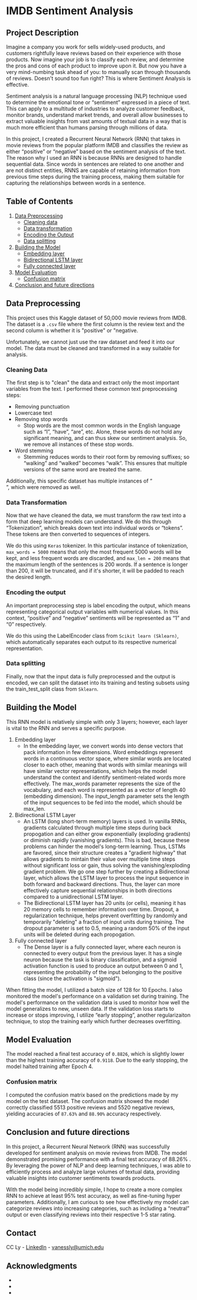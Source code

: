 <a name="readme-top"></a>


# IMDB Sentiment Analysis
## Project Description
Imagine a company you work for sells widely-used products, and customers rightfully leave reviews based on their experience with those products. Now imagine your job is to classify each review, and determine the pros and cons of each product to improve upon it. But now you have a very mind-numbing task ahead of you: to manually scan through thousands of reviews. Doesn't sound too fun right? This is where Sentiment Analysis is effective.

Sentiment analysis is a natural language processing (NLP) technique used to determine the emotional tone or “sentiment” expressed in a piece of text. This can apply to a multitude of industries to analyze customer feedback, monitor brands, understand market trends, and overall allow businesses to extract valuable insights from vast amounts of textual data in a way that is much more efficient than humans parsing through millions of data. 

In this project, I created a Recurrent Neural Network (RNN) that takes in movie reviews from the popular platform IMDB and classifies the review as either “positive” or “negative” based on the sentiment analysis of the text. The reason why I used an RNN is because RNNs are designed to handle sequential data. Since words in sentences are related to one another and are not distinct entities, RNNS are capable of retaining information from previous time steps during the training process, making them suitable for capturing the relationships between words in a sentence. 

## Table of Contents
<!-- TABLE OF CONTENTS -->
<ol>
  <li>
    <a href="#data-preprocessing">Data Preprocessing</a>
    <ul>
      <li><a href="#cleaning-data">Cleaning data</a></li>
      <li><a href="#data-transformation">Data transformation</a></li>
      <li><a href="#encoding-the-output">Encoding the Output</a></li>
      <li><a href="#data-splitting">Data splitting</a></li>
    </ul>
  </li>
  <li>
    <a href="#building-the-model">Building the Model</a>
    <ul>
      <li><a href="#embedding-layer">Embedding layer</a></li>
      <li><a href="#bidirectional-lstm-layer">Bidirectional LSTM layer</a></li>
      <li><a href="#fully-connected-layer">Fully connected layer</a></li>
    </ul>
  </li>
  <li>
    <a href="#model-evaluation">Model Evaluation</a>
    <ul>
      <li><a href="#confusion-matrix">Confusion matrix</a></li>
    </ul>
  </li>
  <li><a href="#conclusion-and-future-directions">Conclusion and future directions</a></li>
</ol>


## Data Preprocessing

This project uses this Kaggle dataset of 50,000 movie reviews from IMDB. The dataset is a `.csv` file where the first column is the review text and the second column is whether it is "positive" or "negative.

Unfortunately, we cannot just use the raw dataset and feed it into our model. The data must be cleaned and transformed in a way suitable for analysis. 


### Cleaning Data

The first step is to "clean" the data and extract only the most important variables from the text. I performed these common text preprocessing steps:
<ul>
  <li>Removing punctuation</li>
  <li>Lowercase text</li>
  <li>Removing stop words
    <ul>
      <li> Stop words are the most common words in the English language such as “I”, “have”, “are”, etc. Alone, these words do not hold any significant meaning, and can thus skew our sentiment analysis. So, we remove all instances of these stop words.
      </li>
    </ul>
  </li>
  <li>Word stemming
    <ul>
      <li>Stemming reduces words to their root form by removing suffixes; so “walking” and “walked” becomes “walk”. This ensures that multiple versions of the same word are treated the same.
      </li>  
    </ul>
  </li>
</ul>
Additionally, this specific dataset has multiple instances of “<br>”, which were removed as well. 

### Data Transformation

Now that we have cleaned the data, we must transform the raw text into a form that deep learning models can understand. We do this through “Tokenization”, which breaks down text into individual words or “tokens”. These tokens are then converted to sequences of integers.

We do this using `Keras` tokenizer. In this particular instance of tokenization, `max_words = 5000` means that only the most frequent 5000 words will be kept, and less frequent words are discarded, and `max_len = 200` means that the maximum length of the sentences is 200 words. If a sentence is longer than 200, it will be truncated, and if it's shorter, it will be padded to reach the desired length.

### Encoding the output

An important preprocessing step is label encoding the output, which means representing categorical output variables with numerical values. In this context, “positive” and “negative” sentiments will be represented as “1” and “0” respectively. 

We do this using the LabelEncoder class from `Scikit learn (Sklearn)`, which automatically separates each output to its respective numerical representation.

### Data splitting

Finally, now that the input data is fully preprocessed and the output is encoded, we can split the dataset into its training and testing subsets using the train_test_split class from `Sklearn`.

## Building the Model

This RNN model is relatively simple with only 3 layers; however, each layer is vital to the RNN and serves a specific purpose.  
<ol>
  <li>Embedding layer
    <ul>
        <li> In the embedding layer, we convert words into dense vectors that pack information in few dimensions. Word embeddings represent words in a continuous vector space, where similar words are located closer to each other, meaning that words with similar meanings will have similar vector representations, which helps the model understand the context and identify sentiment-related words more effectively. The max_words parameter represents the size of the vocabulary, and each word is represented as a vector of length 40 (embedding dimension). The input_length parameter sets the length of the input sequences to be fed into the model, which should be max_len.
        </li>
    </ul>
  </li>
  <li>Bidirectional LSTM Layer
    <ul>
      <li> An LSTM (long short-term memory) layers is used. In vanilla RNNs, gradients calculated through multiple time steps during back propogation and can either grow exponentially (exploding gradients) or diminish rapidly (vanishing gradients). This is bad, because these problems can hinder the model's long-term learning. Thus, LSTMs are favored, since their structure creates a "gradient highway" that allows gradients to mintain their value over multiple time steps without significant loss or gain, thus solving the vanishing/exploding gradient problem. We go one step further by creating a Bidirectional layer, which allows the LSTM layer to process the input sequence in both forward and backward directions. Thus, the layer can more effectively capture sequential relationships in both directions compared to a unidirectional LSTM layer.
      </li>
      <li> The Bidirectional LSTM layer has 20 units (or cells), meaning it has 20 memory cells to remember information over time. Dropout, a regularization technique, helps prevent overfitting by randomly and temporarily "deleting" a fraction of input units during training. The dropout parameter is set to 0.5, meaning a random 50% of the input units will be deleted during each propogation. 
      </li>
    </ul>
  </li>
  <li>Fully connected layer
    <ul>
      <li>The Dense layer is a fully connected layer, where each neuron is connected to every output from the previous layer. It has a single neuron because the task is binary classification, and a sigmoid activation function is used to produce an output between 0 and 1, representing the probability of the input belonging to the positive class (since the activation is "sigmoid").
      </li>  
    </ul>
  </li>
</ol>
When fitting the model, I utilized a batch size of 128 for 10 Epochs. I also monitored the model's performance on a validation set during training. The model's performance on the validation data is used to monitor how well the model generalizes to new, unseen data. If the validation loss starts to increase or stops improving, I utilize “early stopping”, another regularizaiton technique, to stop the training early which further decreases overfitting.

## Model Evaluation

The model reached a final test accuracy of `0.8826`, which is slightly lower than the highest training accuracy of `0.9118`. Due to the early stopping, the model halted training after Epoch 4. 

### Confusion matrix
I computed the confusion matrix based on the predictions made by my model on the test dataset. The confusion matrix showed the model correctly classified 5513 positive reviews and 5520 negative reviews, yielding accuracies of `87.63%` and `88.90%` accuracy respectively. 

## Conclusion and future directions

In this project, a Recurrent Neural Network (RNN) was successfully developed for sentiment analysis on movie reviews from IMDB. The model demonstrated promising performance with a final test accuracy of   88.26%  . By leveraging the power of NLP and deep learning techniques, I was able to efficiently process and analyze large volumes of textual data, providing valuable insights into customer sentiments towards products.

With the model being incredibly simple, I hope to create a more complex RNN to achieve at least 95% test accuracy, as well as fine-tuning hyper parameters. Additionally, I am curious to see how effectively my model can categorize reviews into increasing categories, such as including a “neutral” output or even classifying reviews into their respective 1-5 star rating. 

## Contact

CC Ly - [LinkedIn](https://www.linkedin.com/in/vanessly/) - vanessly@umich.edu

## Acknowledgments

* []()
* []()
* []()
